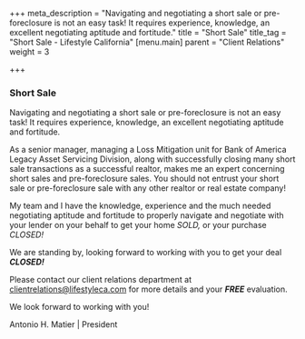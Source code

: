 +++
meta_description = "Navigating and negotiating a short sale or pre-foreclosure is not an easy task! It requires experience, knowledge, an excellent negotiating aptitude and fortitude."
title = "Short Sale"
title_tag = "Short Sale - Lifestyle California"
[menu.main]
parent = "Client Relations"
weight = 3

+++
### Short Sale

Navigating and negotiating a short sale or pre-foreclosure is not an easy task! It requires experience, knowledge, an excellent negotiating aptitude and fortitude.

As a senior manager, managing a Loss Mitigation unit for Bank of America Legacy Asset Servicing Division, along with successfully closing many short sale transactions as a successful realtor, makes me an expert concerning short sales and pre-foreclosure sales. You should not entrust your short sale or pre-foreclosure sale with any other realtor or real estate company!

My team and I have the knowledge, experience and the much needed negotiating aptitude and fortitude to properly navigate and negotiate with your lender on your behalf to get your home _SOLD,_ or your purchase _CLOSED!_

We are standing by, looking forward to working with you to get your deal **_CLOSED!_**

Please contact our client relations department at clientrelations@lifestyleca.com for more details and your **_FREE_** evaluation.

We look forward to working with you!

Antonio H. Matier | President